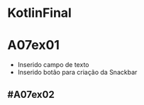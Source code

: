 # KotlinFinal

# A07ex01
- Inserido campo de texto
- Inserido botão para criação da Snackbar

#A07ex02
- 
